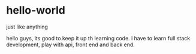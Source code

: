 # hello-world
just like anything

hello guys,
its good to keep it up th learning code.
i have to learn full stack development,
play with api, front end and back end.

